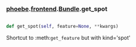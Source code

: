 ### [phoebe](phoebe.md).[frontend](phoebe.frontend.md).[Bundle](phoebe.frontend.Bundle.md).get_spot

```py

def get_spot(self, feature=None, **kwargs)

```



Shortcut to :meth:`get_feature` but with kind='spot'

